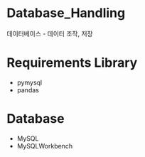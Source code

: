 # Database_Handling
데이터베이스 - 데이터 조작, 저장

# Requirements Library
- pymysql
- pandas

# Database
- MySQL
- MySQLWorkbench

